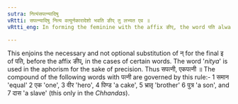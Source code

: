 ```yaml
---
sutra: नित्यंसपत्न्यादिषु
vRtti: सपत्न्यादिषु नित्य वत्युर्नकारादेशो भवति ङीप् तु लभ्यत एव ॥
vRtti_eng: In forming the feminine with the affix ङीप्, the word पति always takes the substitute न्, in the words like 'सपत्नी' and the rest.

---
```

This enjoins the necessary and not optional substitution of न् for the final इ of पति, before the affix ङीप्, in the cases of certain words. The word '_nitya_' is used in the aphorism for the sake of precision. Thus सपत्नी, एकपत्नी ॥ The compound of the following words with पत्नी are governed by this rule:- 1 समान 'equal' 2 एक 'one', 3 वीर 'hero', 4 पिण्ड 'a cake', 5 भ्रातृ 'brother' 6 पुत्र 'a son', and 7 दास 'a slave' (this only in the _Chhandas_).